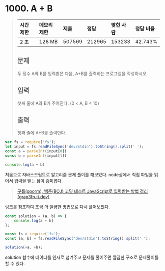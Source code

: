 # 1000. A + B

> | 시간 제한 | 메모리 제한 | 제출   | 정답   | 맞힌 사람 | 정답 비율 |
> | :-------- | :---------- | :----- | :----- | :-------- | :-------- |
> | 2 초      | 128 MB      | 507569 | 212965 | 153233    | 42.743%   |
>
> ## 문제
>
> 두 정수 A와 B를 입력받은 다음, A+B를 출력하는 프로그램을 작성하시오.
>
> ## 입력
>
> 첫째 줄에 A와 B가 주어진다. (0 < A, B < 10)
>
> ## 출력
>
> 첫째 줄에 A+B를 출력한다.

```js
var fs = require('fs');
let input = fs.readFileSync('dev/stdin').toString().split(' ');
const a = parseInt(input[0])
const b = parseInt(input[1])

console.log(a + b)
```

처음으로 자바스크립트로 알고리즘 문제 풀이를 해보았다. node상에서 직접 파일을 읽어서 입력을 받는 점이 흥미롭다.



> [구름(goorm), 백준(BOJ) 코딩 테스트 JavaScript로 입력받는 방법 정리 (grap3fruit.dev)](https://grap3fruit.dev/blog/구름(goorm),-백준(BOJ)-코딩-테스트-JavaScript로-입력받는-방법-정리)

링크를 참조하여 조금 더 깔끔한 방법으로 다시 풀어보았다.

```js
const solution = (a, b) => {
    console.log(a + b)
};

const fs = require('fs');
const [a, b] = fs.readFileSync('dev/stdin').toString().split(' ');

solution(+a, +b);
```

solution 함수에 데이터를 인자로 넘겨주고 문제를 풀어주면 깔끔한 구조로 문제풀이를 할 수 있다.